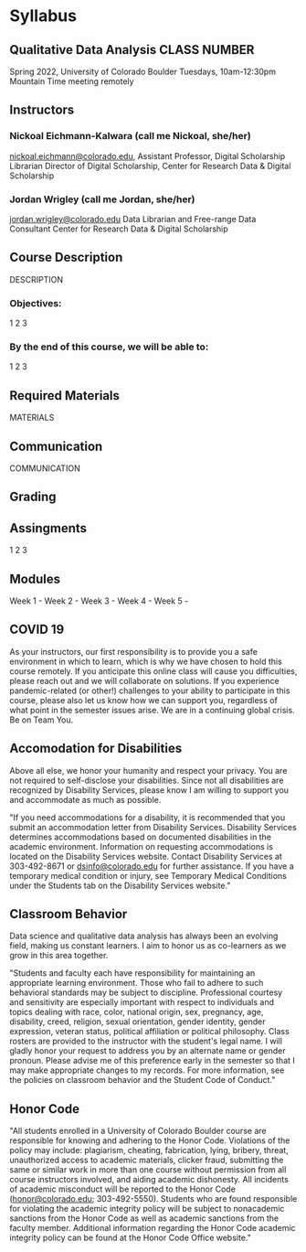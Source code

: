 # Syllabus

## Qualitative Data Analysis CLASS NUMBER
Spring 2022, University of Colorado Boulder
Tuesdays, 10am-12:30pm Mountain Time meeting remotely

## Instructors

### Nickoal Eichmann-Kalwara (call me Nickoal, she/her)
nickoal.eichmann@colorado.edu,
Assistant Professor, Digital Scholarship Librarian
Director of Digital Scholarship, Center for Research Data & Digital Scholarship

### Jordan Wrigley (call me Jordan, she/her)
jordan.wrigley@colorado.edu
Data Librarian and Free-range Data Consultant
Center for Research Data & Digital Scholarship

## Course Description
DESCRIPTION

### Objectives:
1
2
3

### By the end of this course, we will be able to:
1
2
3

## Required Materials
MATERIALS

## Communication
COMMUNICATION

## Grading

## Assingments
1
2
3

## Modules
Week 1 -
Week 2 -
Week 3 - 
Week 4 -
Week 5 - 

## COVID 19
As your instructors, our first responsibility is to provide you a safe environment in which to learn, which is why we have chosen to hold this course remotely. If you anticipate this online class will cause you difficulties, please reach out and we will collaborate on solutions. If you experience pandemic-related (or other!) challenges to your ability to participate in this course, please also let us know how we can support you, regardless of what point in the semester issues arise. We are in a continuing global crisis. Be on Team You.

## Accomodation for Disabilities
Above all else, we honor your humanity and respect your privacy. You are not required to self-disclose your disabilities. Since not all disabilities are recognized by Disability Services, please know I am willing to support you and accommodate as much as possible.

"If you need accommodations for a disability, it is recommended that you submit an accommodation letter from Disability Services. Disability Services determines accommodations based on documented disabilities in the academic environment.  Information on requesting accommodations is located on the Disability Services website. Contact Disability Services at 303-492-8671 or dsinfo@colorado.edu for further assistance.  If you have a temporary medical condition or injury, see Temporary Medical Conditions under the Students tab on the Disability Services website."

## Classroom Behavior
Data science and qualitative data analysis has always been an evolving field, making us constant learners. I aim to honor us as co-learners as we grow in this area together.

"Students and faculty each have responsibility for maintaining an appropriate learning environment. Those who fail to adhere to such behavioral standards may be subject to discipline. Professional courtesy and sensitivity are especially important with respect to individuals and topics dealing with race, color, national origin, sex, pregnancy, age, disability, creed, religion, sexual orientation, gender identity, gender expression, veteran status, political affiliation or political philosophy.  Class rosters are provided to the instructor with the student's legal name. I will gladly honor your request to address you by an alternate name or gender pronoun. Please advise me of this preference early in the semester so that I may make appropriate changes to my records.  For more information, see the policies on classroom behavior and the Student Code of Conduct."

## Honor Code
"All students enrolled in a University of Colorado Boulder course are responsible for knowing and adhering to the Honor Code. Violations of the policy may include: plagiarism, cheating, fabrication, lying, bribery, threat, unauthorized access to academic materials, clicker fraud, submitting the same or similar work in more than one course without permission from all course instructors involved, and aiding academic dishonesty. All incidents of academic misconduct will be reported to the Honor Code (honor@colorado.edu; 303-492-5550). Students who are found responsible for violating the academic integrity policy will be subject to nonacademic sanctions from the Honor Code as well as academic sanctions from the faculty member. Additional information regarding the Honor Code academic integrity policy can be found at the Honor Code Office website."

